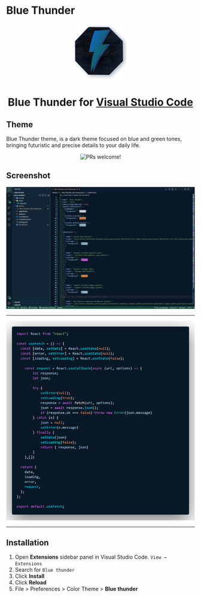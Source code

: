 # Blue Thunder

<div align="center">
  <img src="assets/logo.png" alt="Blue Thunder Logo" width="150px" height="150px">
  <h1> Blue Thunder for <a href="https://marketplace.visualstudio.com/items?itemName=CharlesAssuncao.blue-thunder">Visual Studio Code</a></h1>
</div>

## Theme

<p>
Blue Thunder theme, is a dark theme focused on blue and green tones, bringing futuristic and precise details to your daily life.
</p>

<p align="center">
  <img src="https://img.shields.io/badge/PRs-welcome-%235FCC6F.svg" alt="PRs welcome!" />
</p>

## Screenshot

<img src="./assets/theme.png" alt="Theme colors" />

<hr>

<img src="./assets/theme-code-example.png" alt="Theme code example" />

<hr>

## Installation

1. Open **Extensions** sidebar panel in Visual Studio Code. `View → Extensions`
1. Search for `Blue thunder`
1. Click **Install**
1. Click **Reload**
1. File > Preferences > Color Theme > **Blue thunder**
